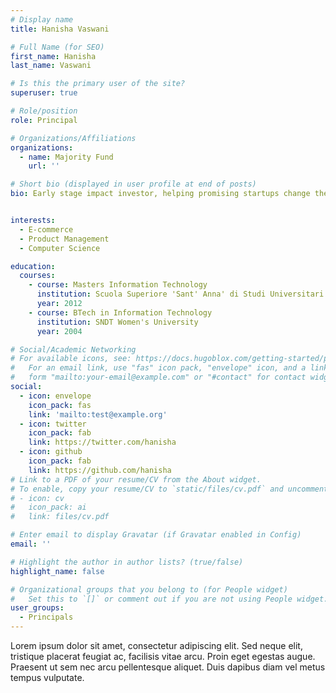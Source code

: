 ```yaml
---
# Display name
title: Hanisha Vaswani

# Full Name (for SEO)
first_name: Hanisha
last_name: Vaswani

# Is this the primary user of the site?
superuser: true

# Role/position
role: Principal

# Organizations/Affiliations
organizations:
  - name: Majority Fund
    url: ''

# Short bio (displayed in user profile at end of posts)
bio: Early stage impact investor, helping promising startups change their trajectories. Most recently handled early stage investments at the World Food Programme Innovation Accelerator. Focus areas\: Livelihood improvement, Emergency Response, Supply Chain, Nutrition, FinTech, agTech. Over 14 years' experience in building and running scalable businesses. Proven record in startup environments, and nurturing fledgling teams to success. 


interests:
  - E-commerce
  - Product Management
  - Computer Science

education:
  courses:
    - course: Masters Information Technology
      institution: Scuola Superiore 'Sant' Anna' di Studi Universitari e di Perfezionamento
      year: 2012
    - course: BTech in Information Technology
      institution: SNDT Women's University
      year: 2004

# Social/Academic Networking
# For available icons, see: https://docs.hugoblox.com/getting-started/page-builder/#icons
#   For an email link, use "fas" icon pack, "envelope" icon, and a link in the
#   form "mailto:your-email@example.com" or "#contact" for contact widget.
social:
  - icon: envelope
    icon_pack: fas
    link: 'mailto:test@example.org'
  - icon: twitter
    icon_pack: fab
    link: https://twitter.com/hanisha
  - icon: github
    icon_pack: fab
    link: https://github.com/hanisha
# Link to a PDF of your resume/CV from the About widget.
# To enable, copy your resume/CV to `static/files/cv.pdf` and uncomment the lines below.
# - icon: cv
#   icon_pack: ai
#   link: files/cv.pdf

# Enter email to display Gravatar (if Gravatar enabled in Config)
email: ''

# Highlight the author in author lists? (true/false)
highlight_name: false

# Organizational groups that you belong to (for People widget)
#   Set this to `[]` or comment out if you are not using People widget.
user_groups:
  - Principals
---
```


Lorem ipsum dolor sit amet, consectetur adipiscing elit. Sed neque elit, tristique placerat feugiat ac, facilisis vitae arcu. Proin eget egestas augue. Praesent ut sem nec arcu pellentesque aliquet. Duis dapibus diam vel metus tempus vulputate.
